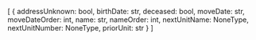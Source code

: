 [
  {
    addressUnknown: bool,
    birthDate: str,
    deceased: bool,
    moveDate: str,
    moveDateOrder: int,
    name: str,
    nameOrder: int,
    nextUnitName: NoneType,
    nextUnitNumber: NoneType,
    priorUnit: str
  }
]